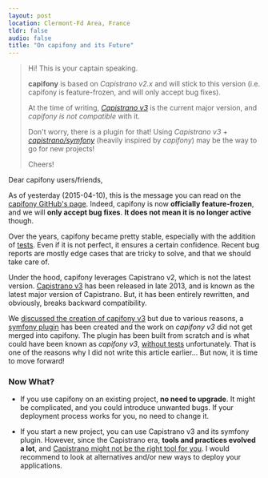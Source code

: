 ```yaml
---
layout: post
location: Clermont-Fd Area, France
tldr: false
audio: false
title: "On capifony and its Future"
---
```


> Hi! This is your captain speaking.
>
> **capifony** is based on _Capistrano v2.x_ and will stick to this version
> (i.e. capifony is feature-frozen, and will only accept bug fixes).
>
> At the time of writing, [_Capistrano v3_](http://capistranorb.com/) is the
> current major version, and _capifony is not compatible_ with it.
>
> Don't worry, there is a plugin for that! Using _Capistrano v3_ +
> [_capistrano/symfony_](https://github.com/capistrano/symfony) (heavily
> inspired by _capifony_) may be the way to go for new projects!
>
> Cheers!

Dear capifony users/friends,

As of yesterday (2015-04-10), this is the message you can read on the [capifony
GitHub's page](https://github.com/everzet/capifony). Indeed, capifony is now
**officially feature-frozen**, and we will **only accept bug fixes**. **It does
not mean it is no longer active** though.

Over the years, capifony became pretty stable, especially with the addition of
[tests](https://github.com/everzet/capifony/tree/master/spec). Even if it is not
perfect, it ensures a certain confidence. Recent bug reports are mostly edge
cases that are tricky to solve, and that we should take care of.

Under the hood, capifony leverages Capistrano v2, which is not the latest
version. [Capistrano v3](http://capistranorb.com/) has been released in late
2013, and is known as the latest major version of Capistrano. But, it has been
entirely rewritten, and obviously, breaks backward compatibility.

We [discussed the creation of capifony
v3](https://github.com/everzet/capifony/pull/437) but due to various reasons, a
[symfony plugin](https://github.com/capistrano/symfony) has been created and the
work on _capifony v3_ did not get merged into capifony. The plugin has been
built from scratch and is what could have been known as _capifony v3_, [without
tests](https://github.com/capistrano/symfony/issues/27) unfortunately. That is
one of the reasons why I did not write this article earlier... But now, it is time
to move forward!

### Now What?

- If you use capifony on an existing project, **no need to upgrade**. It might be
  complicated, and you could introduce unwanted bugs. If your deployment process works
  for you, no need to change it.

- If you start a new project, you can use Capistrano v3 and its symfony plugin.
  However, since the Capistrano era, **tools and practices evolved a lot**, and
  [Capistrano might not be the right tool for
  you](https://groups.google.com/forum/#!topic/capistrano/nmMaqWR1z84). I would
  recommend to look at alternatives and/or new ways to deploy your applications.
